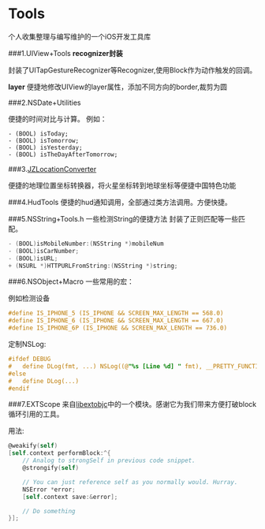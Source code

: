 Tools
===========
个人收集整理与编写维护的一个iOS开发工具库

###1.UIView+Tools 
**recognizer封装**

封装了UITapGestureRecognizer等Recognizer,使用Block作为动作触发的回调。

**layer**
便捷地修改UIView的layer属性，添加不同方向的border,裁剪为圆


###2.NSDate+Utilities

便捷的时间对比与计算。
例如：

~~~obj-c
- (BOOL) isToday;
- (BOOL) isTomorrow;
- (BOOL) isYesterday;
- (BOOL) isTheDayAfterTomorrow;
~~~


###3.[JZLocationConverter](https://github.com/JackZhouCn/JZLocationConverter)

便捷的地理位置坐标转换器，将火星坐标转到地球坐标等便捷中国特色功能


###4.HudTools
便捷的hud通知调用，全部通过类方法调用。方便快捷。


###5.NSString+Tools.h
一些检测String的便捷方法 封装了正则匹配等一些匹配。

~~~objective-c
- (BOOL)isMobileNumber:(NSString *)mobileNum
- (BOOL)isCarNumber;
- (BOOL)isURL;
+ (NSURL *)HTTPURLFromString:(NSString *)string;
~~~

###6.NSObject+Macro
一些常用的宏：

例如检测设备

~~~objective-c
#define IS_IPHONE_5 (IS_IPHONE && SCREEN_MAX_LENGTH == 568.0)
#define IS_IPHONE_6 (IS_IPHONE && SCREEN_MAX_LENGTH == 667.0)
#define IS_IPHONE_6P (IS_IPHONE && SCREEN_MAX_LENGTH == 736.0)
~~~

定制NSLog:

~~~objective-c
#ifdef DEBUG
#   define DLog(fmt, ...) NSLog((@"%s [Line %d] " fmt), __PRETTY_FUNCTION__, __LINE__,  ##__VA_ARGS__);
#else
#   define DLog(...)
#endif
~~~

###7.EXTScope
来自[libextobjc](https://github.com/jspahrsummers/libextobjc)中的一个模块。感谢它为我们带来方便打破block循环引用的工具。

用法:

~~~objective-c
@weakify(self)
[self.context performBlock:^{
    // Analog to strongSelf in previous code snippet.
    @strongify(self)

    // You can just reference self as you normally would. Hurray.
    NSError *error;
    [self.context save:&error];

    // Do something
}];
~~~
